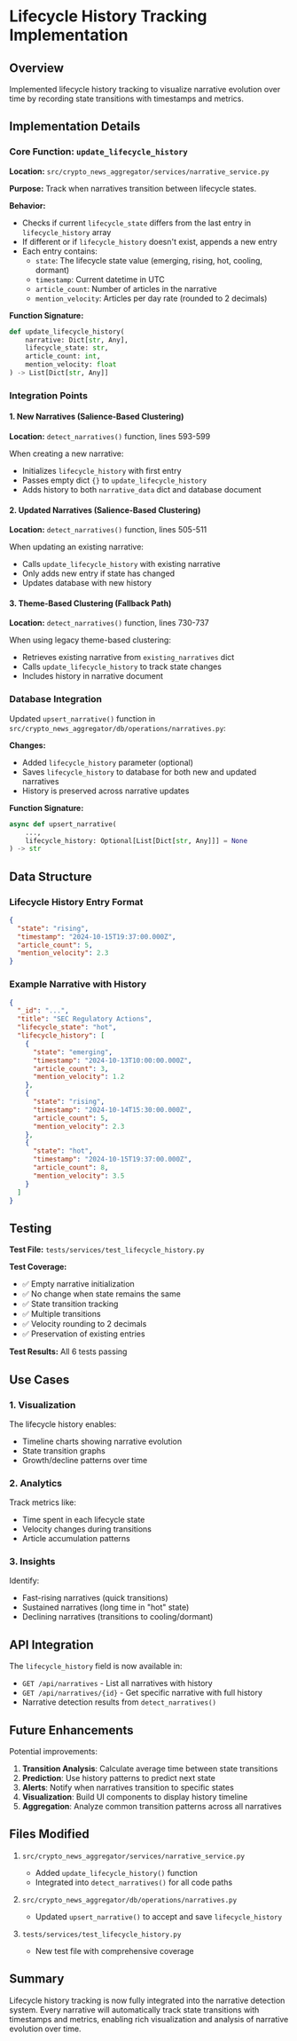 # Lifecycle History Tracking Implementation

## Overview
Implemented lifecycle history tracking to visualize narrative evolution over time by recording state transitions with timestamps and metrics.

## Implementation Details

### Core Function: `update_lifecycle_history`
**Location:** `src/crypto_news_aggregator/services/narrative_service.py`

**Purpose:** Track when narratives transition between lifecycle states.

**Behavior:**
- Checks if current `lifecycle_state` differs from the last entry in `lifecycle_history` array
- If different or if `lifecycle_history` doesn't exist, appends a new entry
- Each entry contains:
  - `state`: The lifecycle state value (emerging, rising, hot, cooling, dormant)
  - `timestamp`: Current datetime in UTC
  - `article_count`: Number of articles in the narrative
  - `mention_velocity`: Articles per day rate (rounded to 2 decimals)

**Function Signature:**
```python
def update_lifecycle_history(
    narrative: Dict[str, Any],
    lifecycle_state: str,
    article_count: int,
    mention_velocity: float
) -> List[Dict[str, Any]]
```

### Integration Points

#### 1. New Narratives (Salience-Based Clustering)
**Location:** `detect_narratives()` function, lines 593-599

When creating a new narrative:
- Initializes `lifecycle_history` with first entry
- Passes empty dict `{}` to `update_lifecycle_history`
- Adds history to both `narrative_data` dict and database document

#### 2. Updated Narratives (Salience-Based Clustering)
**Location:** `detect_narratives()` function, lines 505-511

When updating an existing narrative:
- Calls `update_lifecycle_history` with existing narrative
- Only adds new entry if state has changed
- Updates database with new history

#### 3. Theme-Based Clustering (Fallback Path)
**Location:** `detect_narratives()` function, lines 730-737

When using legacy theme-based clustering:
- Retrieves existing narrative from `existing_narratives` dict
- Calls `update_lifecycle_history` to track state changes
- Includes history in narrative document

### Database Integration

Updated `upsert_narrative()` function in `src/crypto_news_aggregator/db/operations/narratives.py`:

**Changes:**
- Added `lifecycle_history` parameter (optional)
- Saves `lifecycle_history` to database for both new and updated narratives
- History is preserved across narrative updates

**Function Signature:**
```python
async def upsert_narrative(
    ...,
    lifecycle_history: Optional[List[Dict[str, Any]]] = None
) -> str
```

## Data Structure

### Lifecycle History Entry Format
```json
{
  "state": "rising",
  "timestamp": "2024-10-15T19:37:00.000Z",
  "article_count": 5,
  "mention_velocity": 2.3
}
```

### Example Narrative with History
```json
{
  "_id": "...",
  "title": "SEC Regulatory Actions",
  "lifecycle_state": "hot",
  "lifecycle_history": [
    {
      "state": "emerging",
      "timestamp": "2024-10-13T10:00:00.000Z",
      "article_count": 3,
      "mention_velocity": 1.2
    },
    {
      "state": "rising",
      "timestamp": "2024-10-14T15:30:00.000Z",
      "article_count": 5,
      "mention_velocity": 2.3
    },
    {
      "state": "hot",
      "timestamp": "2024-10-15T19:37:00.000Z",
      "article_count": 8,
      "mention_velocity": 3.5
    }
  ]
}
```

## Testing

**Test File:** `tests/services/test_lifecycle_history.py`

**Test Coverage:**
- ✅ Empty narrative initialization
- ✅ No change when state remains the same
- ✅ State transition tracking
- ✅ Multiple transitions
- ✅ Velocity rounding to 2 decimals
- ✅ Preservation of existing entries

**Test Results:** All 6 tests passing

## Use Cases

### 1. Visualization
The lifecycle history enables:
- Timeline charts showing narrative evolution
- State transition graphs
- Growth/decline patterns over time

### 2. Analytics
Track metrics like:
- Time spent in each lifecycle state
- Velocity changes during transitions
- Article accumulation patterns

### 3. Insights
Identify:
- Fast-rising narratives (quick transitions)
- Sustained narratives (long time in "hot" state)
- Declining narratives (transitions to cooling/dormant)

## API Integration

The `lifecycle_history` field is now available in:
- `GET /api/narratives` - List all narratives with history
- `GET /api/narratives/{id}` - Get specific narrative with full history
- Narrative detection results from `detect_narratives()`

## Future Enhancements

Potential improvements:
1. **Transition Analysis**: Calculate average time between state transitions
2. **Prediction**: Use history patterns to predict next state
3. **Alerts**: Notify when narratives transition to specific states
4. **Visualization**: Build UI components to display history timeline
5. **Aggregation**: Analyze common transition patterns across all narratives

## Files Modified

1. `src/crypto_news_aggregator/services/narrative_service.py`
   - Added `update_lifecycle_history()` function
   - Integrated into `detect_narratives()` for all code paths

2. `src/crypto_news_aggregator/db/operations/narratives.py`
   - Updated `upsert_narrative()` to accept and save `lifecycle_history`

3. `tests/services/test_lifecycle_history.py`
   - New test file with comprehensive coverage

## Summary

Lifecycle history tracking is now fully integrated into the narrative detection system. Every narrative will automatically track state transitions with timestamps and metrics, enabling rich visualization and analysis of narrative evolution over time.
